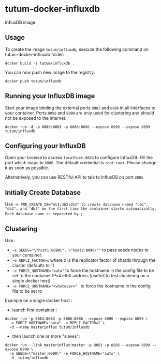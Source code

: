tutum-docker-influxdb
=====================
InfluxDB image


Usage
-----

To create the image `tutum/influxdb`, execute the following command on tutum-docker-influxdb folder:

    docker build -t tutum/influxdb .

You can now push new image to the registry:
    
    docker push tutum/influxdb


Running your InfluxDB image
--------------------------

Start your image binding the external ports `8083` and `8086` in all interfaces to your container. Ports `8090` and `8099` are only used for clustering and should not be exposed to the internet.

    docker run -d -p 8083:8083 -p 8086:8086 --expose 8090 --expose 8099 tutum/influxdb


Configuring your InfluxDB
-------------------------
Open your browse to access `localhost:8083` to configure InfluxDB. Fill the port which maps to `8086`. The default credential is `root:root`. Please change it as soon as possible.

Alternatively, you can use RESTful API to talk to InfluxDB on port `8086`

Initially Create Database
-------------------------
Use `-e PRE_CREATE_DB="db1;db2;db3" to create database named "db1", "db2", and "db3" on the first time the container starts automatically. Each database name is separated by `;`.


Clustering
----------
Use :
* `-e SEEDS="\"host1:8090\", \"host2:8090\""` to pass seeds nodes to your container.
* `-e REPLI_FACTOR=x` where x is the replicator factor of shards through the cluster (defaults to 1)
* `-e FORCE_HOSTNAME="auto"` to force the hostname in the config file to be set to the container IPv4 eth0 address (usefull to test clustering on a single docker host)
* `-e FORCE_HOSTNAME="<whatever>" ` to force the hostname in the config file to be set to <whatever>

Example on a single docker host :
* launch first container :
```
docker run -p 8083:8083 -p 8086:8086 --expose 8090 --expose 8099 \
  -e FORCE_HOSTNAME="auto" -e REPLI_FACTOR=2 \
  -d --name masterinflux tutum/influxdb
```
* then launch one or more "slaves":
```
docker run --link masterinflux:master -p 8083 -p 8086 --expose 8090 --expose 8099 \
  -e SEEDS=\"master:8090\" -e FORCE_HOSTNAME="auto" \
  -d  tutum/influxdb
```
